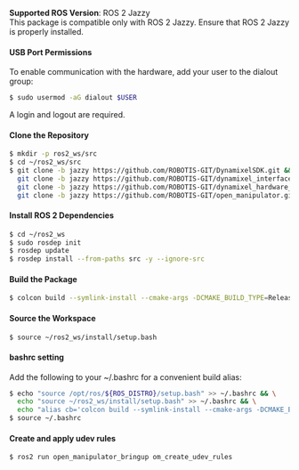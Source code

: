 **Supported ROS Version**: ROS 2 Jazzy  
This package is compatible only with ROS 2 Jazzy. Ensure that ROS 2 Jazzy is properly installed.

#### USB Port Permissions
To enable communication with the hardware, add your user to the dialout group:

```bash
$ sudo usermod -aG dialout $USER
```
A login and logout are required.

<!-- #### (Optional) Install Intel RealSense ROS Wrapper

If you plan to use Intel RealSense cameras with OMX, please follow the official instructions for installing and using the [RealSense ROS wrapper](https://github.com/IntelRealSense/realsense-ros).

This will ensure you have the latest and most compatible version for your system and camera. -->

#### Clone the Repository

```bash
$ mkdir -p ros2_ws/src
$ cd ~/ros2_ws/src
$ git clone -b jazzy https://github.com/ROBOTIS-GIT/DynamixelSDK.git && \
  git clone -b jazzy https://github.com/ROBOTIS-GIT/dynamixel_interfaces.git && \
  git clone -b jazzy https://github.com/ROBOTIS-GIT/dynamixel_hardware_interface.git && \
  git clone -b jazzy https://github.com/ROBOTIS-GIT/open_manipulator.git
```

#### Install ROS 2 Dependencies

```bash
$ cd ~/ros2_ws
$ sudo rosdep init
$ rosdep update
$ rosdep install --from-paths src -y --ignore-src
```

#### Build the Package

```bash
$ colcon build --symlink-install --cmake-args -DCMAKE_BUILD_TYPE=Release
```

#### Source the Workspace

```bash
$ source ~/ros2_ws/install/setup.bash
```

#### bashrc setting 
Add the following to your ~/.bashrc for a convenient build alias:

```bash
$ echo "source /opt/ros/${ROS_DISTRO}/setup.bash" >> ~/.bashrc && \
  echo "source ~/ros2_ws/install/setup.bash" >> ~/.bashrc && \
  echo "alias cb='colcon build --symlink-install --cmake-args -DCMAKE_BUILD_TYPE=Release'" >> ~/.bashrc
$ source ~/.bashrc
```

#### Create and apply udev rules

```bash
$ ros2 run open_manipulator_bringup om_create_udev_rules
```